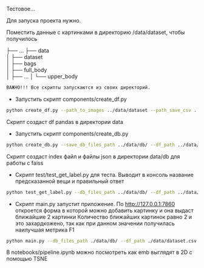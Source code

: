 Тестовое...

Для запуска проекта нужно.

Поместить данные с картинками в директорию /data/dataset, чтобы получилось

├── ...
├── data                    
│   ├── dataset          
│       ├── bags         
│       ├── full_body     
│       ├── ... 
│       └── upper_body

``` markdown
ВАЖНО!!! Все скрипты запускаются из своих директорий. 
```

* Запустить скрипт components/create_df.py 
```bash
python create_df.py --path_to_images ../data/dataset --path_save_csv ../data/
```

Скрипт создаст df pandas в директории data

* Запустить скрипт components/create_db.py
```bash
python create_db.py --save_db_files_path ../data/db/ --df_path ../data/dataset.csv --device cuda
```

Скрипт создаст index файл и файлы json в директории data/db для работы с faiss

* Скрипт test/test_get_label.py для теста. Выводит в консоль название предсказанной вещи и правильный ответ
```bash
python test_get_label.py --db_files_path ../data/db/ --df_path ../data/dataset.csv --device cuda
```
* Скрипт main.py запустит приложение.
По http://127.0.0.1:7860 откроется форма в которой можно добавить картинку и она выдаст ближайшие 2 картинки
Количество ближайших картинок равно 2 и это захардкожено, так как при данном значении получилась наилучшая метрика F1
```bash
python main.py --db_files_path ./data/db/ --df_path ./data/dataset.csv --device cuda
```

В notebooks/pipeline.ipynb можно посмотреть как emb выглядят в 2D с помощью TSNE

